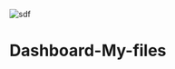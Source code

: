 ![sdf](https://user-images.githubusercontent.com/95540354/191258071-c2e85822-264e-43f1-a3fd-b6c6e90918da.png)
# Dashboard-My-files
